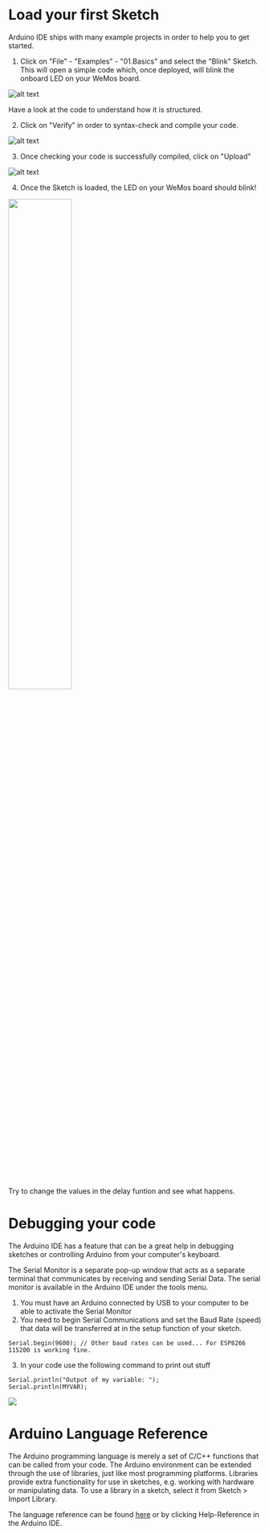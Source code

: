 # Load your first Sketch
Arduino IDE ships with many example projects in order to help you to get started.

1. Click on "File" - "Examples" - "01.Basics" and select the "Blink" Sketch. This will open a simple code which, once deployed, will blink the onboard LED on your WeMos board.

![alt text](https://github.com/cvolkmer/iot-hackathon/blob/master/images/2_1_arduino_ide_first_sketch.png)

Have a look at the code to understand how it is structured.

2. Click on "Verify" in order to syntax-check and compile your code.

![alt text](https://github.com/cvolkmer/iot-hackathon/blob/master/images/2_2_arduino_ide_first_sketch.png)

3. Once checking your code is successfully compiled, click on "Upload"

![alt text](https://github.com/cvolkmer/iot-hackathon/blob/master/images/2_3_arduino_ide_first_sketch.png)

4. Once the Sketch is loaded, the LED on your WeMos board should blink!

<img src="https://github.com/cvolkmer/iot-hackathon/blob/master/images/2_4_arduino_ide_first_sketch.png" width="50%">

Try to change the values in the delay funtion and see what happens.

# Debugging your code

The Arduino IDE has a feature that can be a great help in debugging sketches or controlling Arduino from your computer's keyboard.

The Serial Monitor is a separate pop-up window that acts as a separate terminal that communicates by receiving and sending Serial Data. The serial monitor is available in the Arduino IDE under the tools menu.

1. You must have an Arduino connected by USB to your computer to be able to activate the Serial Monitor
2. You need to begin Serial Communications and set the Baud Rate (speed) that data will be transferred at in the setup function of your sketch.
```
Serial.begin(9600); // Other baud rates can be used... For ESP8266 115200 is working fine.
```
3. In your code use the following command to print out stuff
```
Serial.println("Output of my variable: ");
Serial.println(MYVAR);
```

<img src="https://github.com/cvolkmer/iot-hackathon/blob/master/images/2_5_arduino_ide_serial_monitor.png">

# Arduino Language Reference

The Arduino programming language is merely a set of C/C++ functions that can be called from your code. The Arduino environment can be extended through the use of libraries, just like most programming platforms. Libraries provide extra functionality for use in sketches, e.g. working with hardware or manipulating data. To use a library in a sketch, select it from Sketch > Import Library. 

The language reference can be found <a href="https://www.arduino.cc/en/Reference/HomePage">here</a> or by clicking Help-Reference in the Arduino IDE.
